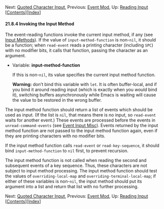 

Next: [Quoted Character Input](Quoted-Character-Input.html), Previous: [Event Mod](Event-Mod.html), Up: [Reading Input](Reading-Input.html)   \[[Contents](index.html#SEC_Contents "Table of contents")]\[[Index](Index.html "Index")]

#### 21.8.4 Invoking the Input Method

The event-reading functions invoke the current input method, if any (see [Input Methods](Input-Methods.html)). If the value of `input-method-function` is non-`nil`, it should be a function; when `read-event` reads a printing character (including `SPC`) with no modifier bits, it calls that function, passing the character as an argument.

*   Variable: **input-method-function**

    If this is non-`nil`, its value specifies the current input method function.

    **Warning:** don’t bind this variable with `let`. It is often buffer-local, and if you bind it around reading input (which is exactly when you *would* bind it), switching buffers asynchronously while Emacs is waiting will cause the value to be restored in the wrong buffer.

The input method function should return a list of events which should be used as input. (If the list is `nil`, that means there is no input, so `read-event` waits for another event.) These events are processed before the events in `unread-command-events` (see [Event Input Misc](Event-Input-Misc.html)). Events returned by the input method function are not passed to the input method function again, even if they are printing characters with no modifier bits.

If the input method function calls `read-event` or `read-key-sequence`, it should bind `input-method-function` to `nil` first, to prevent recursion.

The input method function is not called when reading the second and subsequent events of a key sequence. Thus, these characters are not subject to input method processing. The input method function should test the values of `overriding-local-map` and `overriding-terminal-local-map`; if either of these variables is non-`nil`, the input method should put its argument into a list and return that list with no further processing.

Next: [Quoted Character Input](Quoted-Character-Input.html), Previous: [Event Mod](Event-Mod.html), Up: [Reading Input](Reading-Input.html)   \[[Contents](index.html#SEC_Contents "Table of contents")]\[[Index](Index.html "Index")]
